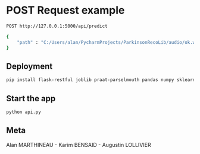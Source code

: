 # POST Request example

```sh
POST http://127.0.0.1:5000/api/predict

{
    "path" : "C:/Users/alan/PycharmProjects/ParkinsonRecoLib/audio/ok.wav"
}
```

## Deployment

```sh
pip install flask-restful joblib praat-parselmouth pandas numpy sklearn
```

## Start the app

```sh
python api.py
```

## Meta

Alan MARTHINEAU - Karim BENSAID - Augustin LOLLIVIER
